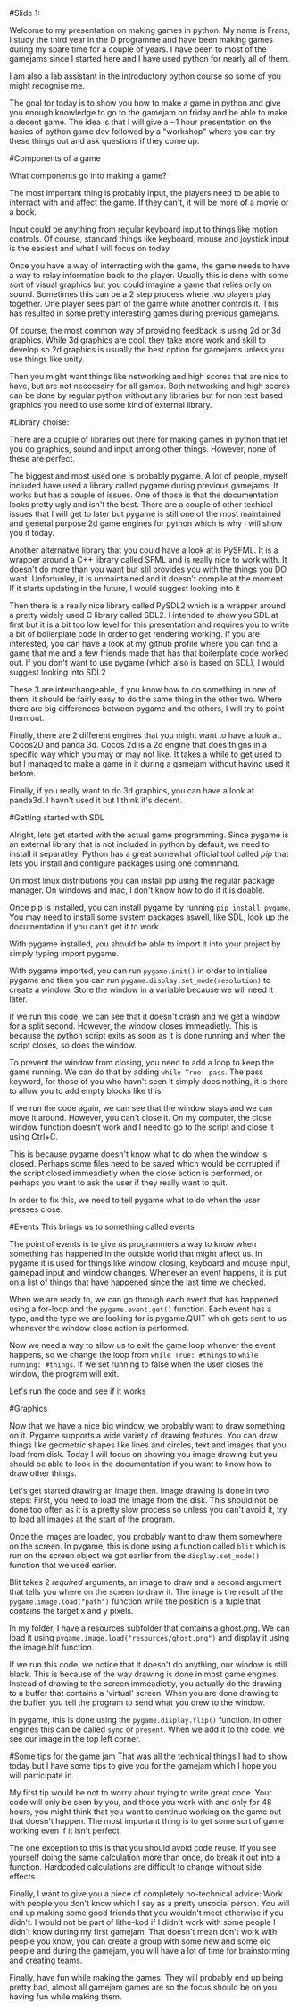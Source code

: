 #Slide 1:

Welcome to my presentation on making games in python. My name is Frans, I study the third year in the
D programme and have been making games during my spare time for a couple of years. I have been
to most of the gamejams since I started here and I have used python for nearly all of them.

I am also a lab assistant in the introductory python course so some of you might recognise me. 

The goal for today is to show you how to make a game in python and give you enough knowledge to go 
to the gamejam on friday and be able to make a decent game. The idea is that I will give a ~1 hour 
presentation on the basics of python game dev followed by a "workshop" where you can try these
things out and ask questions if they come up. 

#Components of a game

What components go into making a game?

The most important thing is probably input, the players need to be able to interract with and affect
the game. If they can't, it will be more of a movie or a book.

Input could be anything from regular keyboard input to things like motion controls. Of course, standard
things like keyboard, mouse and joystick input is the easiest and what I will focus on today. 

Once you have a way of interracting with the game, the game needs to have a way to relay information back to
the player. Usually this is done with some sort of visual graphics but you could imagine a game that relies
only on sound. Sometimes this can be a 2 step process where two players play together. One player
sees part of the game while another controls it. This has resulted in some pretty interesting games during
previous gamejams. 

Of course, the most common way of providing feedback is using 2d or 3d graphics. While 3d graphics are
cool, they take more work and skill to develop so 2d graphics is usually the best option for gamejams unless
you use things like unity.


Then you might want things like networking and high scores that are nice to have, but are not neccesairy for
all games. Both networking and high scores can be done by regular python without any libraries but for 
non text based graphics you need to use some kind of external library. 

#Library choise:

There are a couple of libraries out there for making games in python that let you do graphics, sound
and input among other things. However, none of these are perfect.

The biggest and most used one is probably pygame. A lot of people, myself included have used a library
called pygame during previous gamejams. It works but has a couple of issues. One of those is that the
documentation looks pretty ugly and isn't the best. There are a couple of other techical issues that
I will get to later but pygame is still one of the most maintained and general purpose 2d game engines
for python which is why I will show you it today.

Another alternative library that you could have a look at is PySFML. It is a wrapper around a C++ library
called SFML and is really nice to work with. It doesn't do more than you want but stil provides you 
with the things you DO want. Unfortunley, it is unmaintained and it doesn't compile at the moment. If it
starts updating in the future, I would suggest looking into it

Then there is a really nice library called PySDL2 which is a wrapper around a pretty widely used C
library called SDL2. I intended to show you SDL at first but it is a bit too low level for this presentation
and requires you to write a bit of boilerplate code in order to get rendering working. If you are interested,
you can have a look at my github profile where you can find a game that me and a few friends made that has
that boilerplate code worked out. If you don't want to use pygame (which also is based on SDL), I would
suggest looking into SDL2

These 3 are interchangeable, if you know how to do something in one of them, it should be fairly easy to
do the same thing in the other two. Where there are big differences between pygame and the others, I will
try to point them out. 

Finally, there are 2 different engines that you might want to have a look at. Cocos2D and panda 3d.
Cocos 2d is a 2d engine that does thigns in a specific way which you may or may not like. It takes
a while to get used to but I managed to make a game in it during a gamejam without having used it 
before.

Finally, if you really want to do 3d graphics, you can have a look at panda3d. I havn't used it 
but I think it's decent.


#Getting started with SDL

Alright, lets get started with the actual game programming. Since pygame is an external library 
that is not included in python by default, we need to install it separatley. Python has a great
somewhat official tool called *pip* that lets you install and configure packages using one commmand.

On most linux distributions you can install pip using the regular package manager. On windows and mac,
I don't know how to do it it is doable.

Once pip is installed, you can install pygame by running `pip install pygame`. You may need to install
some system packages aswell, like SDL, look up the documentation if you can't get it to work.

With pygame installed, you should be able to import it into your project by simply typing 
import pygame.

With pygame imported, you can run `pygame.init()` in order to initialise pygame and then you
can run `pygame.display.set_mode(resolution)` to create a window. Store the window in a variable
because we will need it later.


If we run this code, we can see that it doesn't crash and we get a window for a split second. However,
the window closes immeadietly. This is because the python script exits as soon as it is done running and
when the script closes, so does the window. 

To prevent the window from closing, you need to add a loop to keep the game running. We can do
that by adding `while True: pass`. The pass keyword, for those of you who havn't seen it simply does
nothing, it is there to allow you to add empty blocks like this.

If we run the code again, we can see that the window stays and we can move it around. However, you can't
close it. On my computer, the close window function doesn't work and I need to go to the script
and close it using Ctrl+C. 

This is because pygame doesn't know what to do when the window is closed. Perhaps some files need
to be saved which would be corrupted if the script closed immeadietly when the close action is performed,
or perhaps you want to ask the user if they really want to quit. 

In order to fix this, we need to tell pygame what to do when the user presses close.

#Events
This brings us to something called events

The point of events is to give us programmers a way to know when something has happened in the outside
world that might affect us. In pygame it is used for things like window closing, keyboard and mouse input,
gamepad input and window changes. Whenever an event happens, it is put on a list of things that have happened
since the last time we checked. 

When we are ready to, we can go through each event that has happened using a for-loop and the 
`pygame.event.get()` function. Each event has a type, and the type we are looking for is pygame.QUIT
which gets sent to us whenever the window close action is performed.

Now we need a way to allow us to exit the game loop whenver the event happens, so we change the loop
from `while True: #things` to `while running: #things`. If we set running to false when the user
closes the window, the program will exit. 

Let's run the code and see if it works


#Graphics

Now that we have a nice big window, we probably want to draw something on it. Pygame supports a wide
variety of drawing features. You can draw things like geometric shapes like lines and circles, text and 
images that you load from disk. Today I will focus on showing you image drawing but you should be able
to look in the documentation if you want to know how to draw other things.


Let's get started drawing an image then. Image drawing is done in two steps: First, you need to load the 
image from the disk. This should not be done too often as it is a pretty slow process so unless you can't 
avoid it, try to load all images at the start of the program. 

Once the images are loaded, you probably want to draw them somewhere on the screen. In pygame, this is done
using a function called `blit` which is run on the screen object we got earlier from the `display.set_mode()` 
function that we used earlier.

Blit takes 2 *required* arguments, an image to draw and a second argument that tells you where on the
screen to draw it. The image is the result of the `pygame.image.load("path")` function while the position
is a tuple that contains the target x and y pixels.

In my folder, I have a resources subfolder that contains a ghost.png. We can load it using 
`pygame.image.load("resources/ghost.png")` and display it using the image.blit function.



If we run this code, we notice that it doesn't do anything, our window is still black. This is because
of the way drawing is done in most game engines. Instead of drawing to the screen immeadietly, you actually
do the drawing to a buffer that contains a 'virtual' screen. When you are done drawing to the buffer,
you tell the program to send what you drew to the window. 

In pygame, this is done using the `pygame.display.flip()` function. In other engines this can be
called `sync` or `present`. When we add it to the code, we see our image in the top left corner.






<!--TODO: Add a note on other engines-->




#Some tips for the game jam
That was all the technical things I had to show today but I have some tips to give you for the gamejam which
I hope you will participate in. 

My first tip would be not to worry about trying to write great code. Your code will only be seen by you, and 
those you work with and only for 48 hours, you might think that you want to continue working on the game but
that doesn't happen. The most important thing is to get some sort of game working even if it isn't perfect.

The one exception to this is that you should avoid code reuse. If you see yourself doing the same calculation
more than once, do break it out into a function. Hardcoded calculations are difficult to change without
side effects.


Finally, I want to give you a piece of completely no-technical advice: Work with people you don't know which
I say as a pretty unsocial person. 
You will end up making some good friends that you wouldn't meet otherwise if you didn't. I would not
be part of lithe-kod if I didn't work with some people I didn't know during my first gamejam. That
doesn't mean don't work with people you know, you can create a group with some new and some old people
and during the gamejam, you will have a lot of time for brainstorming and creating teams. 

Finally, have fun while making the games. They will probably end up being pretty bad, almost all
gamejam games are so the focus should be on you having fun while making them. 


